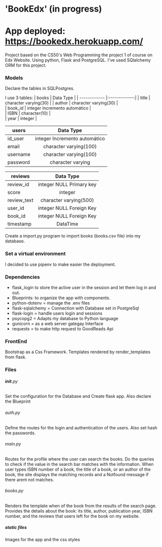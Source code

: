 # 'BookEdx'  (in progress)
#  App deployed: https://bookedx.herokuapp.com/ 


Project based on the CS50's Web Programming the project 1 of course on Edx Website. Using python, Flask and PostgreSQL. I've used SQlalchemy ORM for this project. 

### Models
Declare the tables in SQLPostgres. 

I use 3 tables: 
| books        | Data Type           |
| ------------- |:-------------:| 
| title         | character varying(30) | 
| author        | character varying(30)	   |  
| book_id       | integer Incremento automático      |   
| ISBN          | character(10)      |   
| year          | integer      |   

 
| users        | Data Type     |
| -------------|:-------------:| 
| id_user      | integer Incremento automático  | 
| email        | character varying(100)  | 
| username     | character varying(100)  | 
| password     | character varying	   |



| reviews      | Data Type           |
| -------------|:-------------:| 
| review_id      | integer NULL	  Primary key |	
| score        | integer  | 
| review_text     | character varying(500)	   |	
| user_id      | integer NULL	Foreign  Key   |	
| book_id      | integer NULL	Foreign Key   |	
| timestamp      | DataTime   |	

 Create a import.py program to import books (books.csv file) into my database.

### Set a virtual environment
I decided to use pipenv to make easier the deployment.

### Dependencies 
* flask_login to store the active user in the session and  let them log in  and out. 
* Blueprints:  to organize the app with components. 
* python-dotenv =  manage the .env files 
* flask-sqlalchemy = Connection with Database set in PostgreSql
* flask-login = handle users login and sessions
* psycopg2 = Adapts my database to Python language
* gunicorn = as a web server gategay Interface
* requests =  to make http request to GoodReads Api

### FrontEnd
Bootstrap as a Css Framework. Templates rendered by render_templates from flask. 

### Files 
###### __init__.py 
Set the configuration for the Database and Create flask app. Also declare the Blueprint 
###### auth.py
Define the routes for the login and authentication of the users. Also set hash the passwords. 
###### main.py 
 Routes for the profile where the user can search the books. Do the queries to check if the value in the search bar matches with the information. When user types ISBN number of a book, the title of a book, or an author of the book, the site displays the matching records and a Notfound message if there arent not matches.
###### books.py
Renders the template when of the book from the results of the search page. Provides the details about the book: its title, author, publication year, ISBN number, and the  reviews that users  left for the book on my website.
##### static files
Images for the app and the  css styles

